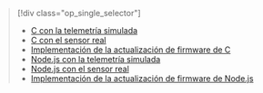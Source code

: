 > [!div class="op_single_selector"]
> * [C con la telemetría simulada](../articles/iot-suite/iot-suite-v1-raspberry-pi-kit-c-get-started-simulator.md)
> * [C con el sensor real](../articles/iot-suite/iot-suite-v1-raspberry-pi-kit-c-get-started-basic.md)
> * [Implementación de la actualización de firmware de C](../articles/iot-suite/iot-suite-v1-raspberry-pi-kit-c-get-started-advanced.md)
> * [Node.js con la telemetría simulada](../articles/iot-suite/iot-suite-v1-raspberry-pi-kit-node-get-started-simulator.md)
> * [Node.js con el sensor real](../articles/iot-suite/iot-suite-v1-raspberry-pi-kit-node-get-started-basic.md)
> * [Implementación de la actualización de firmware de Node.js](../articles/iot-suite/iot-suite-v1-raspberry-pi-kit-node-get-started-advanced.md)
